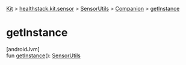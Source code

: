 
[Kit](../../../../kit.html) > [healthstack.kit.sensor](../../index.html) > [SensorUtils](../index.html) > [Companion](index.html) > [getInstance](get-instance.html)



# getInstance



[androidJvm]\
fun [getInstance](get-instance.html)(): [SensorUtils](../index.html)




